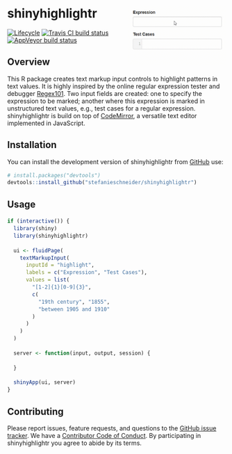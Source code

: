 
<!-- README.md is generated from README.Rmd. Please edit that file -->

# shinyhighlightr <img src="man/figures/example.gif" align="right" width="225" />

[![Lifecycle](https://img.shields.io/badge/lifecycle-experimental-orange.svg)](https://www.tidyverse.org/lifecycle/#experimental)
[![Travis CI build
status](https://travis-ci.org/stefanieschneider/shinyhighlightr.svg?branch=master)](https://travis-ci.org/stefanieschneider/shinyhighlightr)
[![AppVeyor build
status](https://ci.appveyor.com/api/projects/status/github/stefanieschneider/shinyhighlightr?branch=master&svg=true)](https://ci.appveyor.com/project/stefanieschneider/shinyhighlightr)

## Overview

This R package creates text markup input controls to highlight patterns
in text values. It is highly inspired by the online regular expression
tester and debugger [Regex101](https://regex101.com/). Two input fields
are created: one to specify the expression to be marked; another where
this expression is marked in unstructured text values, e.g., test cases
for a regular expression. shinyhighlightr is build on top of
[CodeMirror](https://github.com/codemirror/CodeMirror), a versatile text
editor implemented in JavaScript.

## Installation

You can install the development version of shinyhighlightr from
[GitHub](https://github.com/stefanieschneider/shinyhighlightr) use:

``` r
# install.packages("devtools")
devtools::install_github("stefanieschneider/shinyhighlightr")
```

## Usage

``` r
if (interactive()) {
  library(shiny)
  library(shinyhighlightr)

  ui <- fluidPage(
    textMarkupInput(
      inputId = "highlight",
      labels = c("Expression", "Test Cases"),
      values = list(
        "[1-2]{1}[0-9]{3}",
        c(
          "19th century", "1855",
          "between 1905 and 1910"
        )
      )
    )
  )

  server <- function(input, output, session) {

  }

  shinyApp(ui, server)
}
```

## Contributing

Please report issues, feature requests, and questions to the [GitHub
issue
tracker](https://github.com/stefanieschneider/shinyhighlightr/issues).
We have a [Contributor Code of
Conduct](https://github.com/stefanieschneider/shinyhighlightr/blob/master/CODE_OF_CONDUCT.md).
By participating in shinyhighlightr you agree to abide by its terms.
